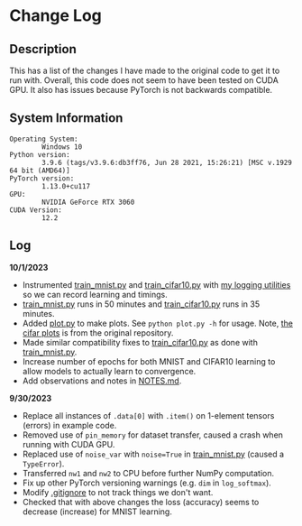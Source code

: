 # Change Log 

## Description

This has a list of the changes I have made to the original code to get it to run with. Overall,
this code does not seem to have been tested on CUDA GPU. It also has issues because PyTorch
is not backwards compatible.

## System Information

```
Operating System:
        Windows 10
Python version:
        3.9.6 (tags/v3.9.6:db3ff76, Jun 28 2021, 15:26:21) [MSC v.1929 64 bit (AMD64)]
PyTorch version:
        1.13.0+cu117
GPU:
        NVIDIA GeForce RTX 3060
CUDA Version:
        12.2
```

## Log 

**10/1/2023**
- Instrumented [train_mnist.py](examples/train_mnist.py) and [train_cifar10.py](examples/train_cifar10.py) with [my logging utilities](https://github.com/ChamiLamelas/UsefulPythonLibraries) so we can record learning and timings.
- [train_mnist.py](examples/train_mnist.py) runs in 50 minutes and [train_cifar10.py](examples/train_cifar10.py) runs in 35 minutes.
- Added [plot.py](examples/plot.py) to make plots. See `python plot.py -h` for usage. Note, [the cifar plots](examples/plots/cifar) is from the original repository. 
- Made similar compatibility fixes to [train_cifar10.py](examples/train_cifar10.py) as done with [train_mnist.py](examples/train_mnist.py).
- Increase number of epochs for both MNIST and CIFAR10 learning to allow models to actually learn to convergence. 
- Add observations and notes in [NOTES.md](NOTES.md).

**9/30/2023**
- Replace all instances of `.data[0]` with `.item()` on 1-element tensors (errors) in example code.
- Removed use of `pin_memory` for dataset transfer, caused a crash when running with CUDA GPU.
- Replaced use of `noise_var` with `noise=True` in [train_mnist.py](examples/train_mnist.py) (caused a `TypeError`).
- Transferred `nw1` and `nw2` to CPU before further NumPy computation.
- Fix up other PyTorch versioning warnings (e.g. `dim` in `log_softmax`).
- Modify [.gitignore](.gitignore) to not track things we don't want.
- Checked that with above changes the loss (accuracy) seems to decrease (increase) for MNIST learning.
